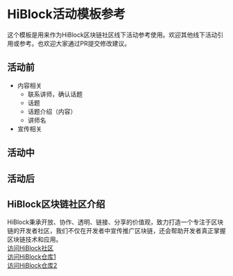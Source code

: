# HiBlock活动模板参考

这个模板是用来作为HiBlock区块链社区线下活动参考使用。欢迎其他线下活动引用或参考。也欢迎大家通过PR提交修改建议。  

## 活动前  

- 内容相关
	- 联系讲师，确认话题
	- 话题
	- 话题介绍（内容）
	- 讲师名  
- 宣传相关


## 活动中


## 活动后


## HiBlock区块链社区介绍

HiBlock秉承开放、协作、透明、链接、分享的价值观，致力打造一个专注于区块链的开发者社区，我们不仅在开发者中宣传推广区块链，还会帮助开发者真正掌握区块链技术和应用。  
[访问HiBlock社区](hiblock.net)  
[访问HiBlock仓库1](https://github.com/HiBlock/)  
[访问HiBlock仓库2](https://github.com/etherchina/)  
